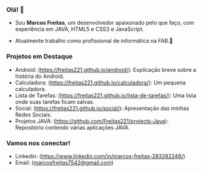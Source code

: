 ### Olá! 👋
- Sou **Marcos Freitas**, um desenvolvedor apaixonado pelo que faço, com experiência em JAVA, HTML5 e CSS3 e JavaScript.

- Atualmente trabalho como profissional de informática na FAB.🌟

### Projetos em Destaque
- Android: (https://freitas221.github.io/android/): Explicação breve sobre a história do Android.
- Calculadora: (https://freitas221.github.io/calculadora/): Um pequena calculadora.
- Lista de Tarefas: (https://freitas221.github.io/lista-de-tarefas/): Uma lista onde suas tarefas ficam salvas.
- Social: (https://freitas221.github.io/social/): Apresentação das minhas Redes Sociais.
- Projetos JAVA: (https://github.com/Freitas221/projects-Java): Repositório contendo várias aplicações JAVA.

### Vamos nos conectar!
- Linkedin: (https://www.linkedin.com/in/marcos-freitas-283282248/)
- Email: (marcosfreitas7542@gmail.com)

